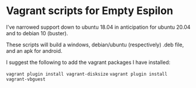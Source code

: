 
# Vagrant scripts for Empty Espilon #

I've narrowed support down to ubuntu 18.04 in anticipation for ubuntu 20.04 and to debian 10 (buster). 

These scripts will build a windows, debian/ubuntu (respectively) .deb file, and an apk for android. 

I suggest the following to add the vagrant packages I have installed:

`vagrant plugin install vagrant-disksize`
`vagrant plugin install vagrant-vbguest`


